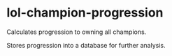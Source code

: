 # lol-champion-progression
Calculates progression to owning all champions.

Stores progression into a database for further analysis.
